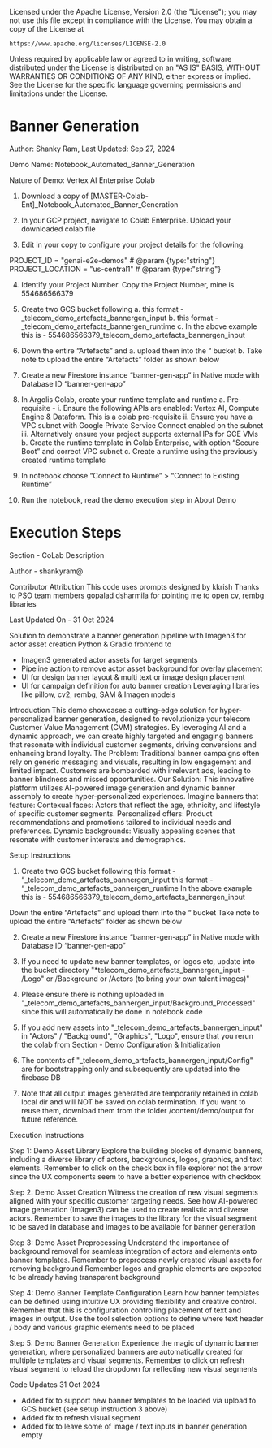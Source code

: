 Licensed under the Apache License, Version 2.0 (the "License");
you may not use this file except in compliance with the License.
You may obtain a copy of the License at

    https://www.apache.org/licenses/LICENSE-2.0

Unless required by applicable law or agreed to in writing, software
distributed under the License is distributed on an "AS IS" BASIS,
WITHOUT WARRANTIES OR CONDITIONS OF ANY KIND, either express or implied.
See the License for the specific language governing permissions and
limitations under the License.

# Banner Generation

Author: Shanky Ram, Last Updated: Sep 27, 2024

Demo Name: Notebook_Automated_Banner_Generation

Nature of Demo: Vertex AI Enterprise Colab

1.	Download a copy of [MASTER-Colab-Ent]_Notebook_Automated_Banner_Generation

2.	In your GCP project, navigate to Colab Enterprise. Upload your downloaded colab file

3.	Edit in your copy to configure your project details for the following.

PROJECT_ID = "genai-e2e-demos" # @param {type:"string"}
PROJECT_LOCATION = "us-central1" # @param {type:"string"}

4.	Identify your Project Number. Copy the Project Number, mine is 554686566379

5.	Create two GCS bucket following 
a.	this format - <ProjectNumber>_telecom_demo_artefacts_bannergen_input
b.	this format - <ProjectNumber>_telecom_demo_artefacts_bannergen_runtime
c.	In the above example this is - 554686566379_telecom_demo_artefacts_bannergen_input

6.	Down the entire “Artefacts” and 
a.	upload them into the “ bucket
b.	Take note to upload the entire “Artefacts” folder as shown below

7.	Create a new Firestore instance “banner-gen-app” in Native mode with Database ID “banner-gen-app”

8.	In Argolis Colab, create your runtime template and runtime
a.	Pre-requisite - 
i.	Ensure the following APIs are enabled: Vertex AI, Compute Engine & Dataform. This is a colab pre-requisite
ii.	Ensure you have a VPC subnet with Google Private Service Connect enabled on the subnet 
iii.	Alternatively ensure your project supports external IPs for GCE VMs
b.	Create the runtime template in Colab Enterprise, with option “Secure Boot” and correct VPC subnet
c.	Create a runtime using the previously created runtime template

9.	In notebook choose “Connect to Runtime” > “Connect to Existing Runtime”

10.	Run the notebook, read the demo execution step in About Demo

# Execution Steps
Section - CoLab Description

Author - shankyram@

Contributor Attribution
This code uses prompts designed by kkrish
Thanks to PSO team members gopalad dsharmila for pointing me to open cv, rembg libraries

Last Updated On - 31 Oct 2024

Solution to demonstrate a banner generation pipeline with
Imagen3 for actor asset creation
Python & Gradio frontend to
   * Imagen3 generated actor assets for target segments
   * Pipeline action to remove actor asset background for overlay placement
   * UI for design banner layout & multi text or image design placement
   * UI for campaign definition for auto banner creation
Leveraging libraries like pillow, cv2, rembg, SAM & Imagen models

Introduction
This demo showcases a cutting-edge solution for hyper-personalized banner generation, designed to revolutionize your telecom Customer Value Management (CVM) strategies. By leveraging AI and a dynamic approach, we can create highly targeted and engaging banners that resonate with individual customer segments, driving conversions and enhancing brand loyalty.
The Problem: Traditional banner campaigns often rely on generic messaging and visuals, resulting in low engagement and limited impact. Customers are bombarded with irrelevant ads, leading to banner blindness and missed opportunities.
Our Solution: This innovative platform utilizes AI-powered image generation and dynamic banner assembly to create hyper-personalized experiences. Imagine banners that feature:
Contexual faces: Actors that reflect the age, ethnicity, and lifestyle of specific customer segments.
Personalized offers: Product recommendations and promotions tailored to individual needs and preferences.
Dynamic backgrounds: Visually appealing scenes that resonate with customer interests and demographics.

Setup Instructions

1. Create two GCS bucket following
  this format - “<Project Number>_telecom_demo_artefacts_bannergen_input
  this format - “<Project Number>_telecom_demo_artefacts_bannergen_runtime
  In the above example this is - 554686566379_telecom_demo_artefacts_bannergen_input

  Down the entire “Artefacts” and
  upload them into the “ bucket
  Take note to upload the entire “Artefacts” folder as shown below

2. Create a new Firestore instance “banner-gen-app” in Native mode with Database ID “banner-gen-app”

3. If you need to update new banner templates, or logos etc, update into the bucket directory "*telecom_demo_artefacts_bannergen_input - /Logo" or /Background or /Actors (to bring your own talent images)"
4. Please ensure there is nothing uploaded in "_telecom_demo_artefacts_bannergen_input/Background_Processed" since this will automatically be done in notebook code
5. If you add new assets into "_telecom_demo_artefacts_bannergen_input" in "Actors" / "Background", "Graphics", "Logo", ensure that you rerun the colab from Section - Demo Configuration & Initialization
6. The contents of "_telecom_demo_artefacts_bannergen_input/Config" are for bootstrapping only and subsequently are updated into the firebase DB

7. Note that all output images generated are temporarily retained in colab local dir and will NOT be saved on colab termination. If you want to reuse them, download them from the folder /content/demo/output for future reference.

Execution Instructions

Step 1: Demo Asset Library
Explore the building blocks of dynamic banners, including a diverse library of actors, backgrounds, logos, graphics, and text elements.
Remember to click on the check box in file explorer not the arrow since the UX components seem to have a better experience with checkbox

Step 2: Demo Asset Creation
Witness the creation of new visual segments aligned with your specific customer targeting needs.
See how AI-powered image generation (Imagen3) can be used to create realistic and diverse actors.
Remember to save the images to the library for the visual segment to be saved in database and images to be available for banner generation

Step 3: Demo Asset Preprocessing
Understand the importance of background removal for seamless integration of actors and elements onto banner templates.
Remember to preprocess newly created visual assets for removing background
Remember logos and graphic elements are expected to be already having transparent background

Step 4: Demo Banner Template Configuration
Learn how banner templates can be defined using intuitive UX providing flexibility and creative control.
Remember that this is configuration controlling placement of text and images in output. Use the tool selection options to define where text header / body and various graphic elements need to be placed

Step 5: Demo Banner Generation
Experience the magic of dynamic banner generation, where personalized banners are automatically created for multiple templates and visual segments.
Remember to click on refresh visual segment to reload the dropdown for reflecting new visual segments

Code Updates
31 Oct 2024
 - Added fix to support new banner templates to be loaded via upload to GCS bucket (see setup instruction 3 above)
 - Added fix to refresh visual segment
 - Added fix to leave some of image / text inputs in banner generation empty
    
